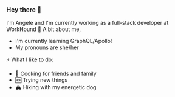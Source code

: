 ### Hey there 👋
I'm Angele and I'm currently working as a full-stack developer at WorkHound
🌻 A bit about me, 

* I'm currently learning GraphQL/Apollo!
* My pronouns are she/her

⚡ What I like to do:
 * 🍳 Cooking for friends and family 
 * 🆕 Trying new things 
 * 🏔 Hiking with my energetic dog
 
